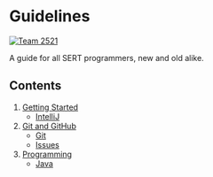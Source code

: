 # Guidelines

[![Team 2521][team-img]][team-url]

A guide for all SERT programmers, new and old alike.

## Contents

1. [Getting Started](https://github.com/SouthEugeneRoboticsTeam/Style-Guidelines/tree/master/Getting%20Started)
	- [IntelliJ](https://github.com/SouthEugeneRoboticsTeam/Style-Guidelines/tree/master/Getting%20Started/IntelliJ.md)
1. [Git and GitHub](https://github.com/SouthEugeneRoboticsTeam/Style-Guidelines/tree/master/Git%20and%20GitHub)
	- [Git](https://github.com/SouthEugeneRoboticsTeam/Style-Guidelines/tree/master/Git%20and%20GitHub/Git.md)
	- [Issues](https://github.com/SouthEugeneRoboticsTeam/Style-Guidelines/tree/master/Git%20and%20GitHub/Issues.md)
1. [Programming](https://github.com/SouthEugeneRoboticsTeam/Style-Guidelines/tree/master/Programming)
	- [Java](https://github.com/SouthEugeneRoboticsTeam/Style-Guidelines/tree/master/Programming/Java.md)

<!-- Badge URLs -->

[team-img]: https://img.shields.io/badge/team-2521-7d26cd.svg?style=flat-square
[team-url]: https://sert2521.org
